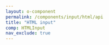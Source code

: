 ```yaml
---
layout: o-component
permalink: /components/input/html/api
title: "HTML input"
comp: HTMLInput
nav_exclude: true
---
```

